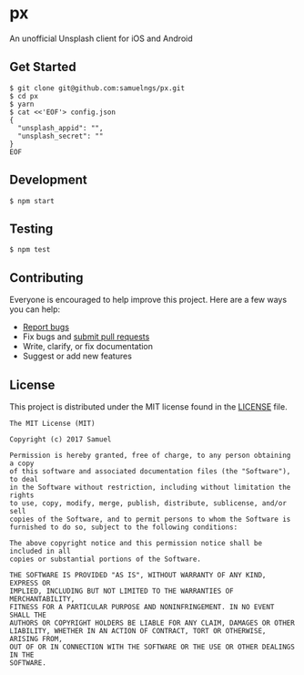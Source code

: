 # px
An unofficial Unsplash client for iOS and Android

## Get Started

```
$ git clone git@github.com:samuelngs/px.git
$ cd px
$ yarn
$ cat <<'EOF'> config.json
{
  "unsplash_appid": "",
  "unsplash_secret": ""
}
EOF
```

## Development
```
$ npm start
```

## Testing
```
$ npm test
```

## Contributing

Everyone is encouraged to help improve this project. Here are a few ways you can help:

- [Report bugs](https://github.com/samuelngs/px/issues)
- Fix bugs and [submit pull requests](https://github.com/samuelngs/px/pulls)
- Write, clarify, or fix documentation
- Suggest or add new features

## License

This project is distributed under the MIT license found in the [LICENSE](./LICENSE) file.

```
The MIT License (MIT)

Copyright (c) 2017 Samuel

Permission is hereby granted, free of charge, to any person obtaining a copy
of this software and associated documentation files (the "Software"), to deal
in the Software without restriction, including without limitation the rights
to use, copy, modify, merge, publish, distribute, sublicense, and/or sell
copies of the Software, and to permit persons to whom the Software is
furnished to do so, subject to the following conditions:

The above copyright notice and this permission notice shall be included in all
copies or substantial portions of the Software.

THE SOFTWARE IS PROVIDED "AS IS", WITHOUT WARRANTY OF ANY KIND, EXPRESS OR
IMPLIED, INCLUDING BUT NOT LIMITED TO THE WARRANTIES OF MERCHANTABILITY,
FITNESS FOR A PARTICULAR PURPOSE AND NONINFRINGEMENT. IN NO EVENT SHALL THE
AUTHORS OR COPYRIGHT HOLDERS BE LIABLE FOR ANY CLAIM, DAMAGES OR OTHER
LIABILITY, WHETHER IN AN ACTION OF CONTRACT, TORT OR OTHERWISE, ARISING FROM,
OUT OF OR IN CONNECTION WITH THE SOFTWARE OR THE USE OR OTHER DEALINGS IN THE
SOFTWARE.
```
